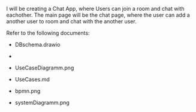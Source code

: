 I will be creating a Chat App, where Users can join a room and chat with eachother. The main page will be the chat page, where the user can add a another user to room and chat with the another user. 

Refer to the following documents:

- DBschema.drawio
- 
- UseCaseDiagramm.png

- UseCases.md

- bpmn.png

- systemDiagramm.png
